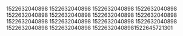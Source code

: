 1522632040898
1522632040898
1522632040898
1522632040898
1522632040898
1522632040898
1522632040898
1522632040898
1522632040898
1522632040898
1522632040898
1522632040898
1522632040898
1522632040898
15226320408981522645721301